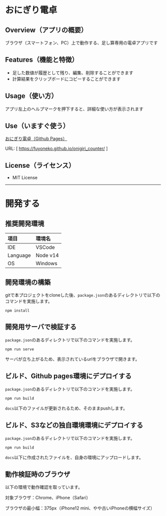 # おにぎり電卓

## Overview（アプリの概要）

ブラウザ（スマートフォン、PC）上で動作する、足し算専用の電卓アプリです

## Features（機能と特徴）

- 足した数値が履歴として残り、編集、削除することができます
- 計算結果をクリップボードにコピーすることができます

## Usage（使い方）

アプリ左上のヘルプマークを押下すると、詳細な使い方が表示されます

## Use（いますぐ使う）

[おにぎり電卓（Github Pages）](https://fuyoneko.github.io/onigiri_counter/)

URL: [ https://fuyoneko.github.io/onigiri_counter/ ]

## License（ライセンス）

- MIT License

----------------------------------------

# 開発する

## 推奨開発環境

|項目|環境名|
|:--|:--|
|IDE|VSCode|
|Language|Node v14|
|OS|Windows|

## 開発環境の構築

gitで本プロジェクトをcloneした後、`package.json`のあるディレクトリで以下のコマンドを実施します。

```
npm install
```

## 開発用サーバで検証する

`package.json`のあるディレクトリで以下のコマンドを実施します。

```
npm run serve
```

サーバが立ち上がるため、表示されているurlをブラウザで開きます。

## ビルド、Github pages環境にデプロイする

`package.json`のあるディレクトリで以下のコマンドを実施します。

```
npm run build
```

`docs`以下のファイルが更新されるため、そのままpushします。

## ビルド、S3などの独自環境環境にデプロイする

`package.json`のあるディレクトリで以下のコマンドを実施します。

```
npm run build
```

`docs`以下に作成されたファイルを、自身の環境にアップロードします。

## 動作検証時のブラウザ

以下の環境で動作確認を取っています。

対象ブラウザ：Chrome、iPhone（Safari）

ブラウザの最小幅：375px（iPhone12 mini、やや古いiPhoneの横幅サイズ）

